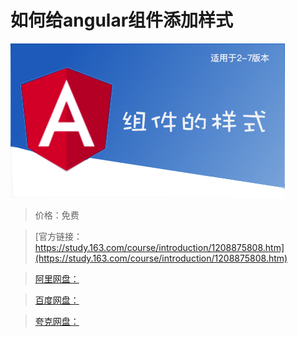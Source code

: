 # 如何给angular组件添加样式

![img](../../../assets/study163/free/f57566ab3df34e1082679329dd843319.png)

> 价格：免费

> [官方链接：https://study.163.com/course/introduction/1208875808.htm](https://study.163.com/course/introduction/1208875808.htm)

> [阿里网盘：]()

> [百度网盘：]()

> [夸克网盘：]()
